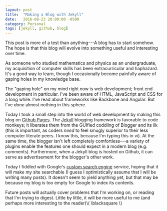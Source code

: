 ```yaml
---
layout: post
title:  "Making a Blog with Jekyll"
date:   2016-08-23 20:00:00 -0500
category: Personal
tags: [jekyll, github, blog] 
---
```


This post is more of a test than anything---A blog
has to start somehow. The hope is that this blog
will evolve into something useful and interesting
over time.

As someone who studied mathematics and physics as
an undergraduate, my acquisition of computer 
skills has been extracurricular and haphazard.
It's a good way to learn, though I occasionally 
become painfully aware of gaping holes in my knowledge
base. 

The "gaping hole" on my mind right now is web development;
front end development in particular. I've been aware of 
HTML, JavaScript and CSS for a long while. I've read about frameworks
like Backbone and Angular. But I've *done* almost nothing in
this sphere.

Today I took a small step into the world of web development
by making this blog on [Github Pages](https://github.io). The [Jekyll](https://jekyllrb.com/) 
blogging framework is favorable to code monkeys; it liberates them
from the GUIfied coddling of Blogger and its ilk (this is important,
as coders *need* to feel smugly superior to their less computer literate
peers. I know this, because I'm typing this in vi). At the same time, 
the blogger isn't left completely comfortless---a variety of plugins 
enable the features one should expect in a modern blog (e.g. comments).
Furthermore, when a Jekyll blog is hosted on Github, it can serve as
advertisement for the blogger's other work. 

Today I fiddled with Google's [custom search engine](https://cse.google.com/cse/)
service, hoping that it will make my site searchable (I guess I optimistically
assume that I will be writing many posts). 
It doesn't seem to yield anything yet, but that may be because 
my blog is too empty for Google to index its contents.

Future posts will actually cover problems that I'm working
on, or reading that I'm trying to digest. Little by little,
it will be more useful to me (and perhaps more interesting 
to the reader)\\( \blacksquare \\)

